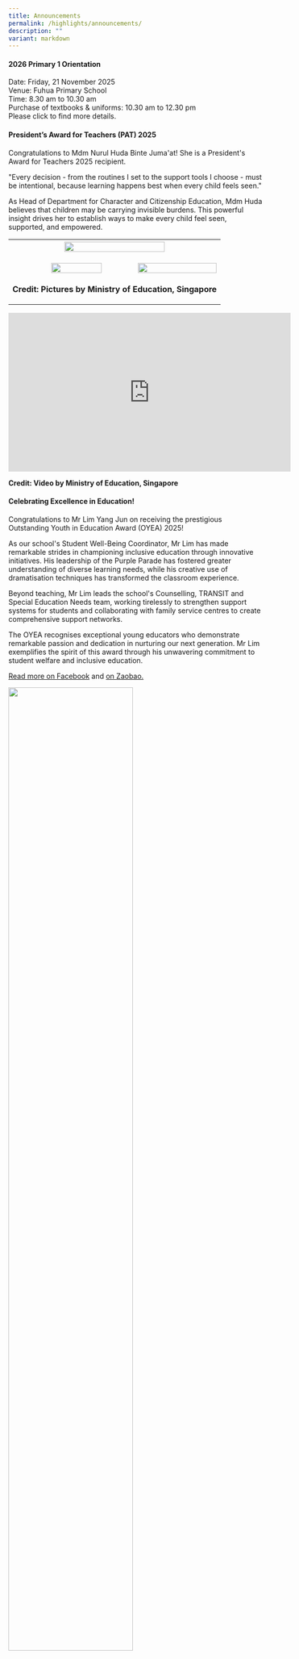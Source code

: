 ```yaml
---
title: Announcements
permalink: /highlights/announcements/
description: ""
variant: markdown
---
```

<h4>2026 Primary 1 Orientation</h4>
<p>Date: Friday, 21 November 2025
<br>Venue: Fuhua Primary School
<br>Time: 8.30 am to 10.30 am
<br>Purchase of textbooks &amp; uniforms: 10.30 am to 12.30 pm
<br>Please click  to find more details. </p>
<p></p>
<h4>President’s Award for Teachers (PAT) 2025</h4>
<p>Congratulations to Mdm Nurul Huda Binte Juma'at! She is a President's
Award for Teachers 2025 recipient.</p>
<p>"Every decision - from the routines I set to the support tools I choose
- must be intentional, because learning happens best when every child feels
seen."</p>
<p>As Head of Department for Character and Citizenship Education, Mdm Huda
believes that children may be carrying invisible burdens. This powerful
insight drives her to establish ways to make every child feel seen, supported,
and empowered.</p>
<table style="minWidth: 75px">
<colgroup>
<col>
<col>
<col>
</colgroup>
<tbody>
<tr>
<th rowspan="1" colspan="3">
<div class="isomer-image-wrapper">
<img style="width: 70%;" height="auto" width="100%" alt="" src="/images/Highlights/Announcements/PAT25_Ms_Nurul_Huda_solo_2_edit.jpg">
</div>
</th>
</tr>
<tr>
<td rowspan="1" colspan="1">
<p></p>
</td>
<td rowspan="1" colspan="1">
<p></p>
<div class="isomer-image-wrapper">
<img style="width: 80%;" height="auto" width="100%" alt="" src="/images/Highlights/Announcements/PAT25_Ms_Nurul_Huda_colleagues_3_resize.jpg">
</div>
</td>
<td rowspan="1" colspan="1">
<p></p>
<div class="isomer-image-wrapper">
<img style="width: 100%" height="auto" width="100%" alt="" src="/images/Highlights/Announcements/PAT25_Ms_Nurul_Huda_students_2.jpg">
</div>
</td>
</tr>
<tr>
<td rowspan="1" colspan="3">
<p><strong>Credit: Pictures by Ministry of Education, Singapore</strong>
</p>
</td>
</tr>
</tbody>
</table>
<div class="iframe-wrapper">
<iframe height="315" width="560" allowfullscreen="true" frameborder="0" src="https://www.youtube.com/embed/168j8sfMR18?si=5Eii4gTHrZQksBeT"></iframe>
</div>
<p><strong>Credit: Video by Ministry of Education, Singapore</strong>
</p>
<h4>Celebrating Excellence in Education!</h4>
<p>Congratulations to Mr Lim Yang Jun on receiving the prestigious Outstanding
Youth in Education Award (OYEA) 2025!</p>
<p>As our school's Student Well-Being Coordinator, Mr Lim has made remarkable
strides in championing inclusive education through innovative initiatives.
His leadership of the Purple Parade has fostered greater understanding
of diverse learning needs, while his creative use of dramatisation techniques
has transformed the classroom experience.</p>
<p>Beyond teaching, Mr Lim leads the school's Counselling, TRANSIT and Special
Education Needs team, working tirelessly to strengthen support systems
for students and collaborating with family service centres to create comprehensive
support networks.</p>
<p>The OYEA recognises exceptional young educators who demonstrate remarkable
passion and dedication in nurturing our next generation. Mr Lim exemplifies
the spirit of this award through his unwavering commitment to student welfare
and inclusive education.</p>
<p><a href="https://www.facebook.com/story.php?story_fbid=1191412666355217&amp;id=100064594847808&amp;mibextid=wwXIfr&amp;rdid=Ne0a5JSxftwkrr93#" rel="noopener nofollow" target="_blank">Read more on Facebook</a> and
<a href="https://www.zaobao.com.sg/news/singapore/story20250709-7111924" rel="noopener nofollow" target="_blank">on Zaobao.</a>
</p>
<p></p>
<div class="isomer-image-wrapper">
<img style="width: 70%;" height="auto" width="100%" alt="" src="/images/Highlights/Announcements/oyea_2025.jpg">
</div>
<p></p>
<table style="minWidth: 25px">
<colgroup>
<col>
</colgroup>
<tbody>
<tr>
<td rowspan="1" colspan="1">
<h4><strong>Nomination for 2025 Distinguished Chinese Language Teachers Awards</strong></h4>
</td>
</tr>
</tbody>
</table>
<table style="minWidth: 25px">
<colgroup>
<col>
</colgroup>
<tbody>
<tr>
<td rowspan="1" colspan="1">
<p>Organised by Lianhe Zaobao (ZB) and ZBSchools, the awards aim to give
due recognition to deserving Chinese Language (CL) teachers who have shown
exemplary efforts toward the teaching of Chinese language and culture in
the past year. The awards also affirm the efforts of teachers who have
successfully inculcated in their students an appreciation for Chinese language
and culture.</p>
<p>The Distinguished Chinese Language Teachers Awards 2025 is co-organised
by Singapore Centre for Chinese Language, The Society of Chinese Education
Singapore, Singapore Chinese Teachers’ Union and Singapore Middle School
Chinese Teachers’ Association, with support from the Ministry of Education.
All CL teachers from primary and secondary schools, pre-universities and
junior colleges are eligible for nomination (except for past winners).
Winners will be presented with a trophy and cash prize of $1,500 each.</p>
<p></p>
<div class="isomer-image-wrapper">
<img style="width: 100%" height="auto" width="100%" alt="" src="/images/Highlights/Announcements/cl2.png">
</div>
</td>
</tr>
</tbody>
</table>
<div class="isomer-image-wrapper">
<img style="width: 40%;" height="auto" width="100%" alt="" src="/images/Highlights/Announcements/CL.png">
</div>
<h4><strong>Call for Nominations: Arif Budiman Malay Language Teacher Award 2025</strong></h4>
<p>The <strong><em>Arif Budiman Malay Language Teacher Award</em></strong> (AGAB)
2025 is an annual award jointly organised by the Malay Language Council,
Singapore (MBMS), Malay Language Teachers’ Association (PGBM), Berita Harian
(BH) and Malay Language Learning and Promotion Committee (MLLPC).</p>
<p>This award recognises outstanding Malay Language teachers who have made
significant contributions to the teaching and learning of the Malay Language
in our school.</p>
<p>We would like to invite students and parents to nominate Malay Language
teachers from our school for the awards, as an affirmation and encouragement
to them.</p>
<p>To nominate, please use the <strong>QR code</strong> below or <strong>click </strong>
<a href="https://go.gov.sg/agab2025" rel="noopener nofollow" target="_blank">here</a>. Kindly note that the closing date for nomination is&nbsp;<strong>4 April 2025 (Friday).</strong>
</p>
<div class="isomer-image-wrapper">
<img style="width: 60%;" height="auto" width="100%" alt="" src="/images/Highlights/Announcements/agab_qr_code.jpg">
</div>
<h4><strong>Call for Nominations: Inspiring Teacher of English Award 2025</strong></h4>
<p>Nominations for the annual&nbsp;<strong><em>Inspiring Teacher of English</em>&nbsp;<em>Award</em></strong>&nbsp;are
now open.&nbsp; Presented by the <em>Speak Good English Movement</em> and <em>The Straits Times</em> with
the support of the Ministry of Education, the Award has two categories
– the Teaching Award and the Leadership Award.&nbsp;This award is open
to all in-service teachers of English Language. The Award has two categories
– the Teaching Award and the Leadership Award.&nbsp;</p>
<p>We would like to invite students and parents to nominate English Language
teachers from our school for the awards, as an affirmation and encouragement
to them.</p>
<p>To nominate, please click <a href="https://www.languagecouncils.sg/goodenglish/inspiring-teacher-of-english-award/nomination-information" rel="noopener nofollow" target="_blank">here</a> to
download the nomination forms. For more information, please email: <a rel="noopener noreferrer nofollow" target="_blank">nhb_speakgoodenglishmovement@nhb.gov.sg</a>.&nbsp;Kindly
note that the closing date for nomination is&nbsp;<strong>4 April 2025 (Friday).</strong>
</p>
<h4><strong>Call for Nominations: Most Inspiring Tamil Teachers’ Award 2025</strong></h4>
<p>The <strong><em>Most Inspiring Tamil Teachers’ (MITT) Award</em></strong> recognises
Tamil Language teachers who have made significant contributions to the
teaching and learning of TL. Nominees should be:</p>
<ul data-tight="true" class="tight">
<li>
<p>Teachers who nurture students’ interest in Tamil Language by using innovative
methods, including the effective use of educational technology to make
lessons more engaging and interactive; and</p>
</li>
<li>
<p>Dedicated and passionate teachers who demonstrate a keen interest in students’
well-being while developing 21st Century Competencies for them to be future-ready.</p>
</li>
</ul>
<p>We would like to invite students and parents to nominate Tamil Language
teachers from our school for the awards, as an affirmation and encouragement
to them.</p>
<p>To nominate, please use the <strong>QR code</strong> below or click <a href="https://go.gov.sg/mitt2025" rel="noopener nofollow" target="_blank">here</a>. Kindly
note that the closing date for nomination is&nbsp;<strong>4 April 2025 (Friday).</strong>
</p>
<div class="isomer-image-wrapper">
<img style="width: 60%;" height="auto" width="100%" alt="" src="/images/Highlights/Announcements/mitt_qr_code.jpg">
</div>
<h4>School Canteen Vacancy</h4>
<p>Fuhua Primary School is inviting interested applicants to operate a
<br>“<strong>Chinese Noodles</strong>”&nbsp;stall in our school canteen. For
more details, please click <a href="https://fuhuapri.moe.edu.sg/school-canteen/" rel="noopener nofollow" target="_blank">here</a>.</p>
<h5></h5>
<p></p>
<p></p>